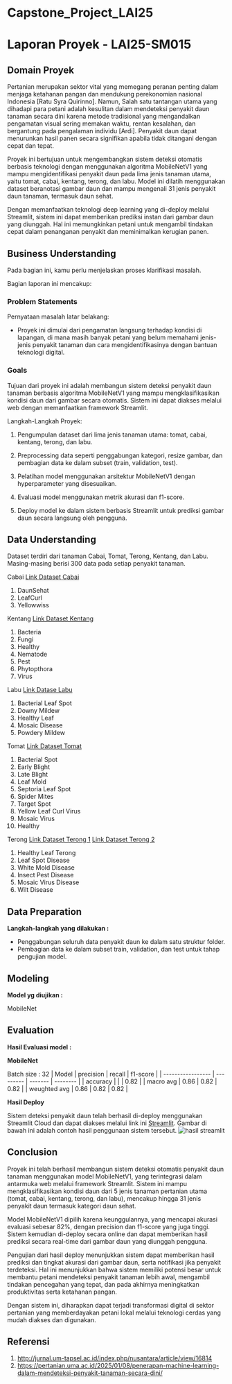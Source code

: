 # Capstone_Project_LAI25

# Laporan Proyek - LAI25-SM015

## Domain Proyek

Pertanian merupakan sektor vital yang memegang peranan penting dalam menjaga ketahanan pangan dan mendukung perekonomian nasional Indonesia [Ratu Syra Quirinno]. Namun, Salah satu tantangan utama yang dihadapi para petani adalah kesulitan dalam mendeteksi penyakit daun tanaman secara dini karena metode tradisional yang mengandalkan pengamatan visual sering memakan waktu, rentan kesalahan, dan bergantung pada pengalaman individu [Ardi]. Penyakit daun dapat menurunkan hasil panen secara signifikan apabila tidak ditangani dengan cepat dan tepat.

Proyek ini bertujuan untuk mengembangkan sistem deteksi otomatis berbasis teknologi dengan menggunakan algoritma MobileNetV1 yang mampu mengidentifikasi penyakit daun pada lima jenis tanaman utama, yaitu tomat, cabai, kentang, terong, dan labu. Model ini dilatih menggunakan dataset beranotasi gambar daun dan mampu mengenali 31 jenis penyakit daun tanaman, termasuk daun sehat.

Dengan memanfaatkan teknologi deep learning yang di-deploy melalui Streamlit, sistem ini dapat memberikan prediksi instan dari gambar daun yang diunggah. Hal ini memungkinkan petani untuk mengambil tindakan cepat dalam penanganan penyakit dan meminimalkan kerugian panen.

## Business Understanding

Pada bagian ini, kamu perlu menjelaskan proses klarifikasi masalah.

Bagian laporan ini mencakup:

### Problem Statements

Pernyataan masalah latar belakang:
- Proyek ini dimulai dari pengamatan langsung terhadap kondisi di lapangan, di mana masih banyak petani yang belum memahami jenis-jenis penyakit tanaman dan cara mengidentifikasinya dengan bantuan teknologi digital.


### Goals

Tujuan dari proyek ini adalah membangun sistem deteksi penyakit daun tanaman berbasis algoritma MobileNetV1 yang mampu mengklasifikasikan kondisi daun dari gambar secara otomatis. Sistem ini dapat diakses melalui web dengan memanfaatkan framework Streamlit.

Langkah-Langkah Proyek:

1. Pengumpulan dataset dari lima jenis tanaman utama: tomat, cabai, kentang, terong, dan labu.

2. Preprocessing data seperti penggabungan kategori, resize gambar, dan pembagian data ke dalam subset (train, validation, test).

3. Pelatihan model menggunakan arsitektur MobileNetV1 dengan hyperparameter yang disesuaikan.

4. Evaluasi model menggunakan metrik akurasi dan f1-score.

5. Deploy model ke dalam sistem berbasis Streamlit untuk prediksi gambar daun secara langsung oleh pengguna.

## Data Understanding
Dataset terdiri dari tanaman Cabai, Tomat, Terong, Kentang, dan Labu. Masing-masing berisi 300 data pada setiap penyakit tanaman.

Cabai
[Link Dataset Cabai](https://github.com/ulfa03/Chili-Leaf-Disease-Dataset/tree/main)
1. DaunSehat
2. LeafCurl
3. Yellowwiss


Kentang 
[Link Dataset Kentang](https://www.kaggle.com/datasets/nirmalsankalana/potato-leaf-disease-dataset)
1. Bacteria 
2. Fungi 
3. Healthy 
4. Nematode 
5. Pest 
6. Phytopthora 
7. Virus 


Labu 
[Link Datase Labu](https://www.kaggle.com/datasets/tahmidmir/pumpkin-leaf-diseases-dataset-from-bangladesh)
1. Bacterial Leaf Spot
2. Downy Mildew
3. Healthy Leaf
4. Mosaic Disease
5. Powdery Mildew


Tomat
[Link Dataset Tomat](https://www.kaggle.com/datasets/charuchaudhry/plantvillage-tomato-leaf-dataset)
1. Bacterial Spot 
2. Early Blight
3. Late Blight 
4. Leaf Mold 
5. Septoria Leaf Spot 
6. Spider Mites 
7. Target Spot
8. Yellow Leaf Curl Virus 
9. Mosaic Virus 
10. Healthy 


Terong
[Link Dataset Terong 1](https://www.kaggle.com/datasets/kamalmoha/eggplant-disease-recognition-dataset)
[Link Dataset Terong 2](https://www.kaggle.com/datasets/researchforus/eggplant-leaf-disease-dataset)
1. Healthy Leaf Terong
2. Leaf Spot Disease
3. White Mold Disease
4. Insect Pest Disease
5. Mosaic Virus Disease
6. Wilt Disease



## Data Preparation

**Langkah-langkah yang dilakukan :**

* Penggabungan seluruh data penyakit daun ke dalam satu struktur folder.
* Pembagian data ke dalam subset train, validation, dan test untuk tahap pengujian model.

## Modeling

**Model yg diujikan :**

MobileNet 

## Evaluation

**Hasil Evaluasi model :**

**MobileNet** 

Batch size : 32
| Model             | precision |  recall | f1-score |
| ----------------- | --------- | ------- | -------- |
| accuracy          |           |         |   0.82   |
| macro avg         |   0.86    |  0.82   |   0.82   |
| weughted avg      |   0.86    |  0.82   |   0.82   |

**Hasil Deploy**

Sistem deteksi penyakit daun telah berhasil di-deploy menggunakan Streamlit Cloud dan dapat diakses melalui link ini [Streamlit](https://deteksipenyakittanaman.streamlit.app/). Gambar di bawah ini adalah contoh hasil penggunaan sistem tersebut.
![hasil streamlit](https://i.ibb.co/MxrqJ2Gn/Whats-App-Image-2025-06-09-at-21-09-45-922da285.jpg) 


## Conclusion
Proyek ini telah berhasil membangun sistem deteksi otomatis penyakit daun tanaman menggunakan model MobileNetV1, yang terintegrasi dalam antarmuka web melalui framework Streamlit. Sistem ini mampu mengklasifikasikan kondisi daun dari 5 jenis tanaman pertanian utama (tomat, cabai, kentang, terong, dan labu), mencakup hingga 31 jenis penyakit daun termasuk kategori daun sehat.

Model MobileNetV1 dipilih karena keunggulannya, yang mencapai akurasi evaluasi sebesar 82%, dengan precision dan f1-score yang juga tinggi. Sistem kemudian di-deploy secara online dan dapat memberikan hasil prediksi secara real-time dari gambar daun yang diunggah pengguna.

Pengujian dari hasil deploy menunjukkan sistem dapat memberikan hasil prediksi dan tingkat akurasi dari gambar daun, serta notifikasi jika penyakit terdeteksi. Hal ini menunjukkan bahwa sistem memiliki potensi besar untuk membantu petani mendeteksi penyakit tanaman lebih awal, mengambil tindakan pencegahan yang tepat, dan pada akhirnya meningkatkan produktivitas serta ketahanan pangan.

Dengan sistem ini, diharapkan dapat terjadi transformasi digital di sektor pertanian yang memberdayakan petani lokal melalui teknologi cerdas yang mudah diakses dan digunakan.



## Referensi

1. http://jurnal.um-tapsel.ac.id/index.php/nusantara/article/view/16814
2. https://pertanian.uma.ac.id/2025/01/08/penerapan-machine-learning-dalam-mendeteksi-penyakit-tanaman-secara-dini/
